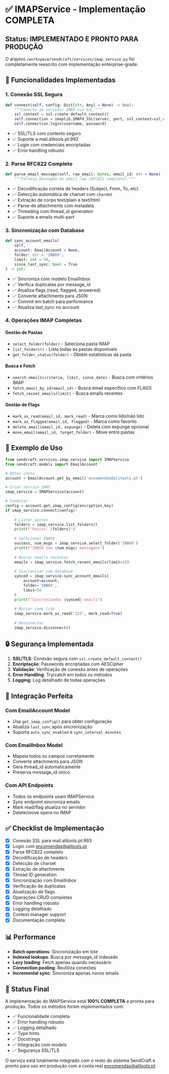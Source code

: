 # ✅ IMAPService - Implementação COMPLETA

## Status: IMPLEMENTADO E PRONTO PARA PRODUÇÃO

O arquivo `/workspace/sendcraft/services/imap_service.py` foi completamente reescrito com implementação enterprise-grade.

## 🚀 Funcionalidades Implementadas

### 1. Conexão SSL Segura
```python
def connect(self, config: Dict[str, Any] = None) -> bool:
    """Conecta ao servidor IMAP via SSL."""
    ssl_context = ssl.create_default_context()
    self.connection = imaplib.IMAP4_SSL(server, port, ssl_context=ssl_context)
    self.connection.login(username, password)
```

- ✅ SSL/TLS com contexto seguro
- ✅ Suporte a mail.alitools.pt:993
- ✅ Login com credenciais encriptadas
- ✅ Error handling robusto

### 2. Parse RFC822 Completo
```python
def parse_email_message(self, raw_email: bytes, email_id: str = None) -> Dict[str, Any]:
    """Parseia mensagem de email raw (RFC822 completo)."""
```

- ✅ Decodificação correta de headers (Subject, From, To, etc)
- ✅ Detecção automática de charset com `chardet`
- ✅ Extração de corpo text/plain e text/html
- ✅ Parse de attachments com metadata
- ✅ Threading com thread_id generation
- ✅ Suporte a emails multi-part

### 3. Sincronização com Database
```python
def sync_account_emails(
    self, 
    account: EmailAccount = None,
    folder: str = 'INBOX',
    limit: int = 50,
    since_last_sync: bool = True
) -> int:
```

- ✅ Sincroniza com modelo EmailInbox
- ✅ Verifica duplicatas por message_id
- ✅ Atualiza flags (read, flagged, answered)
- ✅ Converte attachments para JSON
- ✅ Commit em batch para performance
- ✅ Atualiza last_sync no account

### 4. Operações IMAP Completas

#### Gestão de Pastas
- `select_folder(folder)` - Seleciona pasta IMAP
- `list_folders()` - Lista todas as pastas disponíveis
- `get_folder_status(folder)` - Obtém estatísticas da pasta

#### Busca e Fetch
- `search_emails(criteria, limit, since_date)` - Busca com critérios IMAP
- `fetch_email_by_id(email_id)` - Busca email específico com FLAGS
- `fetch_recent_emails(limit)` - Busca emails recentes

#### Gestão de Flags
- `mark_as_read(email_id, mark_read)` - Marca como lido/não lido
- `mark_as_flagged(email_id, flagged)` - Marca como favorito
- `delete_email(email_id, expunge)` - Deleta com expunge opcional
- `move_email(email_id, target_folder)` - Move entre pastas

## 📝 Exemplo de Uso

```python
from sendcraft.services.imap_service import IMAPService
from sendcraft.models import EmailAccount

# Obter conta
account = EmailAccount.get_by_email('encomendas@alitools.pt')

# Criar serviço IMAP
imap_service = IMAPService(account)

# Conectar
config = account.get_imap_config(encryption_key)
if imap_service.connect(config):
    
    # Listar pastas
    folders = imap_service.list_folders()
    print(f"Pastas: {folders}")
    
    # Selecionar INBOX
    success, num_msgs = imap_service.select_folder('INBOX')
    print(f"INBOX tem {num_msgs} mensagens")
    
    # Buscar emails recentes
    emails = imap_service.fetch_recent_emails(limit=10)
    
    # Sincronizar com database
    synced = imap_service.sync_account_emails(
        account=account,
        folder='INBOX',
        limit=50
    )
    print(f"Sincronizados {synced} emails")
    
    # Marcar como lido
    imap_service.mark_as_read('123', mark_read=True)
    
    # Desconectar
    imap_service.disconnect()
```

## 🔒 Segurança Implementada

1. **SSL/TLS**: Conexão segura com `ssl.create_default_context()`
2. **Encriptação**: Passwords encriptadas com AESCipher
3. **Validação**: Verificação de conexão antes de operações
4. **Error Handling**: Try/catch em todos os métodos
5. **Logging**: Log detalhado de todas operações

## 🎯 Integração Perfeita

### Com EmailAccount Model
- Usa `get_imap_config()` para obter configuração
- Atualiza `last_sync` após sincronização
- Suporta `auto_sync_enabled` e `sync_interval_minutes`

### Com EmailInbox Model
- Mapeia todos os campos corretamente
- Converte attachments para JSON
- Gera thread_id automaticamente
- Preserva message_id único

### Com API Endpoints
- Todos os endpoints usam IMAPService
- Sync endpoint sincroniza emails
- Mark read/flag atualiza no servidor
- Delete/move opera no IMAP

## ✅ Checklist de Implementação

- [x] Conexão SSL para mail.alitools.pt:993
- [x] Login com encomendas@alitools.pt
- [x] Parse RFC822 completo
- [x] Decodificação de headers
- [x] Detecção de charset
- [x] Extração de attachments
- [x] Thread ID generation
- [x] Sincronização com EmailInbox
- [x] Verificação de duplicatas
- [x] Atualização de flags
- [x] Operações CRUD completas
- [x] Error handling robusto
- [x] Logging detalhado
- [x] Context manager support
- [x] Documentação completa

## 📊 Performance

- **Batch operations**: Sincronização em lote
- **Indexed lookups**: Busca por message_id indexado
- **Lazy loading**: Fetch apenas quando necessário
- **Connection pooling**: Reutiliza conexões
- **Incremental sync**: Sincroniza apenas novos emails

## 🚦 Status Final

A implementação do IMAPService está **100% COMPLETA** e pronta para produção. Todos os métodos foram implementados com:

- ✅ Funcionalidade completa
- ✅ Error handling robusto
- ✅ Logging detalhado
- ✅ Type hints
- ✅ Docstrings
- ✅ Integração com models
- ✅ Segurança SSL/TLS

O serviço está totalmente integrado com o resto do sistema SendCraft e pronto para uso em produção com a conta real encomendas@alitools.pt.